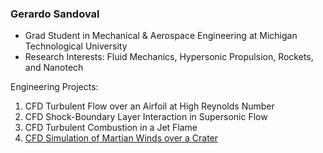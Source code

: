 ### Gerardo Sandoval

* Grad Student in Mechanical & Aerospace Engineering at Michigan Technological University    
* Research Interests: Fluid Mechanics, Hypersonic Propulsion, Rockets, and Nanotech      

Engineering Projects: 
1. CFD Turbulent Flow over an Airfoil at High Reynolds Number
2. CFD Shock-Boundary Layer Interaction in Supersonic Flow 
4. CFD Turbulent Combustion in a Jet Flame  
5. [CFD Simulation of Martian Winds over a Crater](https://github.com/Gerardo-J-Sandoval/CFD-Martian-Winds)
 

